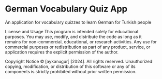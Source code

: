 # German Vocabulary Quiz App 
 An application for vocabulary quizzes to learn German for Turkish people


License and Usage
This program is intended solely for educational purposes. You may use, modify, and distribute the code as long as it remains for non-commercial, educational, or research activities. Any use for commercial purposes or redistribution as part of any product, service, or application requires the explicit permission of the author.

Copyright Notice
© [aykanugur] [2024]. All rights reserved. Unauthorized copying, modification, or distribution of this software or any of its components is strictly prohibited without prior written permission.
